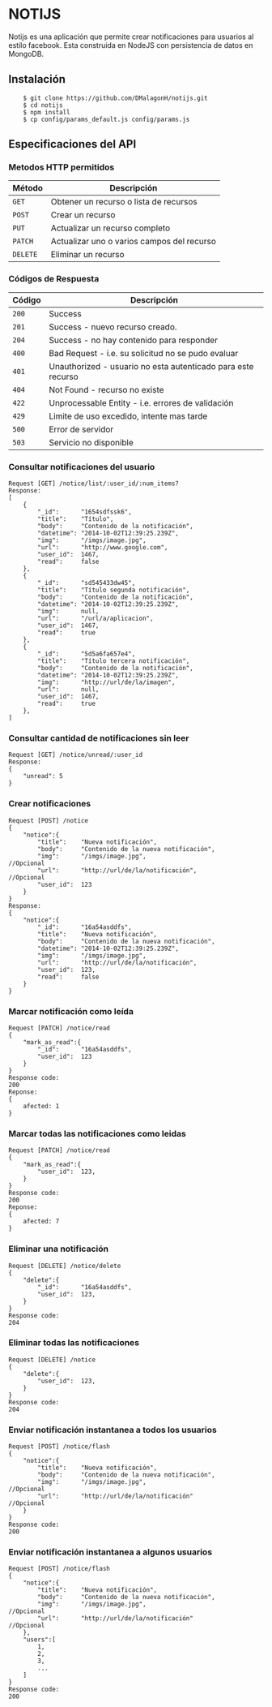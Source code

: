 # NOTIJS
Notijs es una aplicación que permite crear notificaciones para usuarios al estilo facebook. Esta construida en NodeJS con persistencia de datos en MongoDB.

## Instalación

```shell
	$ git clone https://github.com/DMalagonH/notijs.git
	$ cd notijs
	$ npm install
	$ cp config/params_default.js config/params.js
```

## Especificaciones del API

### Metodos HTTP permitidos

|  Método  |              Descripción               	|
| -------- | -------------------------------------------|
| `GET`    | Obtener un recurso o lista de recursos 	|
| `POST`   | Crear un recurso                       	|
| `PUT`    | Actualizar un recurso completo         	|
| `PATCH`  | Actualizar uno o varios campos del recurso |
| `DELETE` | Eliminar un recurso                    	|


### Códigos de Respuesta

| Código |                         Descripción                          |
| ------ | ------------------------------------------------------------ |
| `200`  | Success                                                      |
| `201`  | Success - nuevo recurso creado.                              |
| `204`  | Success - no hay contenido para responder                    |
| `400`  | Bad Request - i.e. su solicitud no se pudo evaluar           |
| `401`  | Unauthorized - usuario no esta autenticado para este recurso |
| `404`  | Not Found - recurso no existe                                |
| `422`  | Unprocessable Entity - i.e. errores de validación            |
| `429`  | Limite de uso excedido, intente mas tarde                    |
| `500`  | Error de servidor                                            |
| `503`  | Servicio no disponible                                       |


### Consultar notificaciones del usuario
	
	Request [GET] /notice/list/:user_id/:num_items?
	Response:
	[
		{
			"_id":		"1654sdfssk6",
			"title":	"Título",
			"body":		"Contenido de la notificación",
			"datetime":	"2014-10-02T12:39:25.239Z",
			"img":		"/imgs/image.jpg",
			"url":		"http://www.google.com",
			"user_id":	1467,
			"read":		false
		},
		{
			"_id":		"sd545433dw45",
			"title":	"Título segunda notificación",
			"body":		"Contenido de la notificación",
			"datetime":	"2014-10-02T12:39:25.239Z",
			"img":		null,
			"url":		"/url/a/aplicacion",
			"user_id":	1467,
			"read":		true
		},
		{
			"_id":		"5d5a6fa657e4",
			"title":	"Título tercera notificación",
			"body":		"Contenido de la notificación",
			"datetime":	"2014-10-02T12:39:25.239Z",
			"img":		"http://url/de/la/imagen",
			"url":		null,
			"user_id":	1467,
			"read":		true
		},
	]

### Consultar cantidad de notificaciones sin leer
	Request [GET] /notice/unread/:user_id
	Response:
	{
		"unread": 5
	}

### Crear notificaciones
	Request [POST] /notice
	{
		"notice":{
			"title":	"Nueva notificación",
			"body":		"Contenido de la nueva notificación",
			"img":		"/imgs/image.jpg",							//Opcional
			"url":		"http://url/de/la/notificación",			//Opcional
			"user_id":	123	
		}
	}
	Response:
	{
		"notice":{
			"_id":		"16a54asddfs",
			"title":	"Nueva notificación",
			"body":		"Contenido de la nueva notificación",
			"datetime":	"2014-10-02T12:39:25.239Z",
			"img":		"/imgs/image.jpg",
			"url":		"http://url/de/la/notificación",
			"user_id":	123,
			"read":		false
		}
	}


### Marcar notificación como leída
	Request [PATCH] /notice/read
	{
		"mark_as_read":{
			"_id":		"16a54asddfs",
			"user_id":	123
		}
	}
	Response code:
	200
	Reponse:
	{
		afected: 1
	}


### Marcar todas las notificaciones como leidas
	Request [PATCH] /notice/read
	{
		"mark_as_read":{
			"user_id":	123,
		}
	}
	Response code:
	200
	Reponse:
	{
		afected: 7
	}


### Eliminar una notificación
	Request [DELETE] /notice/delete
	{
		"delete":{
			"_id":		"16a54asddfs",
			"user_id":	123,
		}
	}
	Response code:
	204

### Eliminar todas las notificaciones
	Request [DELETE] /notice
	{
		"delete":{
			"user_id":	123,
		}
	}
	Response code:
	204

### Enviar notificación instantanea a todos los usuarios
	Request [POST] /notice/flash
	{
		"notice":{
			"title":	"Nueva notificación",
			"body":		"Contenido de la nueva notificación",
			"img":		"/imgs/image.jpg",							//Opcional
			"url":		"http://url/de/la/notificación"				//Opcional
		}
	}
	Response code:
	200


### Enviar notificación instantanea a algunos usuarios
	Request [POST] /notice/flash
	{
		"notice":{
			"title":	"Nueva notificación",
			"body":		"Contenido de la nueva notificación",
			"img":		"/imgs/image.jpg",							//Opcional
			"url":		"http://url/de/la/notificación"				//Opcional
		},
		"users":[
			1,
			2,
			3,
			...
		]
	}
	Response code:
	200